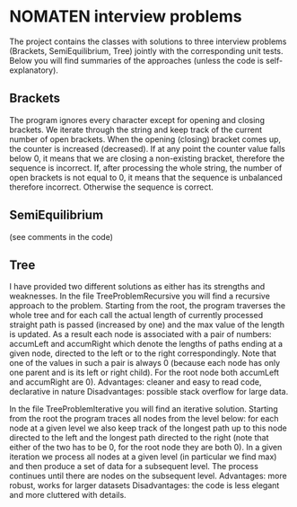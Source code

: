 # NOMATEN interview problems

The project contains the classes with solutions to three interview problems (Brackets, SemiEquilibrium, Tree) jointly with
the corresponding unit tests. Below you will find summaries of the approaches (unless the code is self-explanatory).


## Brackets
The program ignores every character except for opening and closing brackets. We iterate through the string and keep track
of the current number of open brackets. When the opening (closing) bracket comes up, the counter is increased (decreased).
If at any point the counter value falls below 0, it means that we are closing a non-existing bracket, therefore the
sequence is incorrect. If, after processing the whole string, the number of open brackets is not equal to 0, it means
that the sequence is unbalanced therefore incorrect. Otherwise the sequence is correct.

## SemiEquilibrium
(see comments in the code)

## Tree
I have provided two different solutions as either has its strengths and weaknesses.
In the file TreeProblemRecursive you will find a recursive approach to the problem. Starting from the root,
the program traverses the whole tree and for each call the actual length of currently processed straight path is
passed (increased by one) and the max value of the length is updated. As a result each node is associated with a pair
of numbers: accumLeft and accumRight which denote the lengths of paths ending at a given node, directed to the left or
to the right correspondingly. Note that one of the values in such a pair is always 0 (because each node has only one
parent and is its left or right child). For the root node both accumLeft and accumRight are 0).
Advantages: cleaner and easy to read code, declarative in nature
Disadvantages: possible stack overflow for large data.

In the file TreeProblemIterative you will find an iterative solution. Starting from the root the program traces all nodes
from the level below: for each node at a given level we also keep track of the longest path up to this node
directed to the left and the longest path directed to the right (note that either of the two has to be 0, for the root node
they are both 0). In a given iteration we process all nodes at a given level (in particular we find max) and then
produce a set of data for a subsequent level. The process continues until there are nodes on the subsequent level.
Advantages: more robust, works for larger datasets
Disadvantages: the code is less elegant and more cluttered with details.